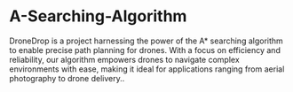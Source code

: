 # A-Searching-Algorithm
DroneDrop is a project harnessing the power of the A* searching algorithm to enable precise path planning for drones. With a focus on efficiency and reliability, our algorithm empowers drones to navigate complex environments with ease, making it ideal for applications ranging from aerial photography to drone delivery..
